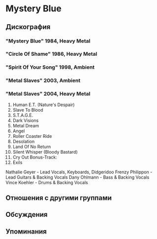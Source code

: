 # Mystery Blue



## Дискография

### "Mystery Blue" 1984, Heavy Metal



### "Circle Of Shame" 1986, Heavy Metal



### "Spirit Of Your Song" 1998, Ambient



### "Metal Slaves" 2003, Ambient



### "Metal Slaves" 2004, Heavy Metal

1. Human E.T. (Nature's Despair)
2. Slave To Blood   
3. S.T.A.G.E.
4. Dark Visions   
5. Metal Dream   
6. Angel   
7. Roller Coaster Ride
8. Desolation   
9. Land Of No Return   
10. Silent Whisper (Bloody Bastard)   
11. Cry Out
Bonus-Track:
12. Exils

Nathalie Geyer - Lead Vocals, Keyboards, Didgeridoo
Frenzy Philippon - Lead Guitars & Backing Vocals
Dany Ohlmann - Bass & Backing Vocals
Vince Koehler - Drums & Backing Vocals


## Отношения с другими группами


## Обсуждения


## Упоминания

